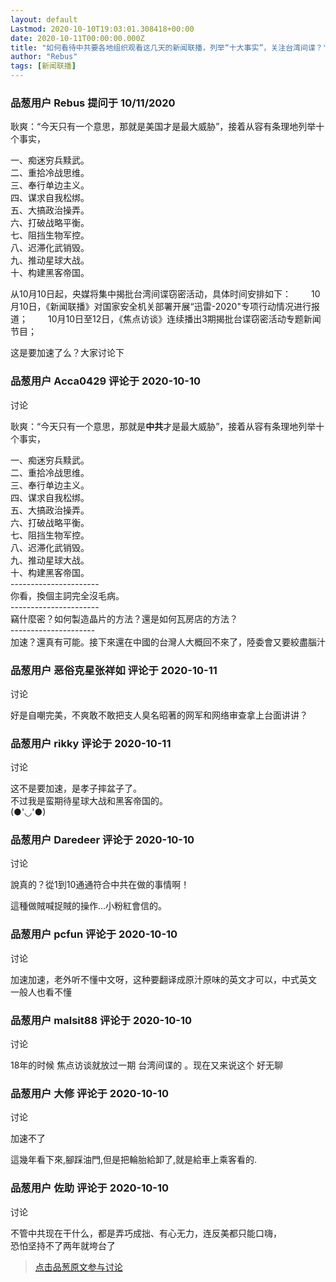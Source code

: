 ```yaml
---
layout: default
Lastmod: 2020-10-10T19:03:01.308418+00:00
date: 2020-10-11T00:00:00.000Z
title: "如何看待中共要各地组织观看这几天的新闻联播，列举“十大事实”，关注台湾间谍？"
author: "Rebus"
tags: [新闻联播]
---
```



### 品葱用户 **Rebus** 提问于 10/11/2020
    
耿爽：“今天只有一个意思，那就是美国才是最大威胁”，接着从容有条理地列举十个事实，  
  
一、痴迷穷兵黩武。  
二、重拾冷战思维。  
三、奉行单边主义。  
四、谋求自我松绑。  
五、大搞政治操弄。  
六、打破战略平衡。  
七、阻挡生物军控。  
八、迟滞化武销毁。  
九、推动星球大战。  
十、构建黑客帝国。  
  
从10月10日起，央媒将集中揭批台湾间谍窃密活动，具体时间安排如下： 　　10月10日，《新闻联播》对国家安全机关部署开展“迅雷-2020"专项行动情况进行报道； 　　10月10日至12日，《焦点访谈》连续播出3期揭批台谍窃密活动专题新闻节目；  
  
这是要加速了么？大家讨论下
    
                

### 品葱用户 **Acca0429** 评论于 2020-10-10
讨论

        
耿爽：“今天只有一个意思，那就是**中共**才是最大威胁”，接着从容有条理地列举十个事实，  
  
一、痴迷穷兵黩武。  
二、重拾冷战思维。  
三、奉行单边主义。  
四、谋求自我松绑。  
五、大搞政治操弄。  
六、打破战略平衡。  
七、阻挡生物军控。  
八、迟滞化武销毁。  
九、推动星球大战。  
十、构建黑客帝国。  
\----------------------  
你看，換個主詞完全沒毛病。  
\----------------------  
竊什麼密？如何製造晶片的方法？還是如何瓦房店的方法？  
\---------------------  
加速？還真有可能。接下來還在中國的台灣人大概回不來了，陸委會又要絞盡腦汁
        
                

### 品葱用户 **恶俗克星张祥如** 评论于 2020-10-11
讨论

        
好是自嘲完美，不爽敢不敢把支人臭名昭著的网军和网络审查拿上台面讲讲？
        
                

### 品葱用户 **rikky** 评论于 2020-10-11
讨论

        
这不是要加速，是孝子摔盆子了。  
不过我是蛮期待星球大战和黑客帝国的。  
(●'◡'●)
        
                

### 品葱用户 **Daredeer** 评论于 2020-10-10
讨论

        
說真的？從1到10通通符合中共在做的事情啊！  
  
這種做賊喊捉賊的操作…小粉紅會信的。
        
                

### 品葱用户 **pcfun** 评论于 2020-10-10
讨论

        
加速加速，老外听不懂中文呀，这种要翻译成原汁原味的英文才可以，中式英文 一般人也看不懂
        
                

### 品葱用户 **malsit88** 评论于 2020-10-10
讨论

        
18年的时候 焦点访谈就放过一期 台湾间谍的 。现在又来说这个 好无聊
        
                

### 品葱用户 **大修** 评论于 2020-10-10
讨论

        
加速不了  
  
這幾年看下來,腳踩油門,但是把輪胎給卸了,就是給車上乘客看的.
        
                

### 品葱用户 **佐助** 评论于 2020-10-10
讨论

        
不管中共现在干什么，都是弄巧成拙、有心无力，连反美都只能口嗨，  
恐怕坚持不了两年就垮台了
        
                





> [点击品葱原文参与讨论](https://pincong.rocks/question/32027)

